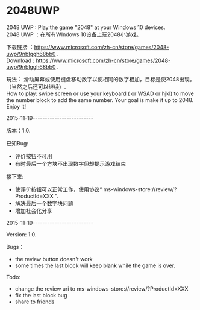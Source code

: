 ﻿# 2048UWP
2048 UWP : Play the game "2048" at your Windows 10 devices.  
2048 UWP ：在所有WIndows 10设备上玩2048小游戏。  

下载链接 ：https://www.microsoft.com/zh-cn/store/games/2048-uwp/9nblggh68bb0 .  
Download : https://www.microsoft.com/zh-cn/store/games/2048-uwp/9nblggh68bb0 .  

玩法：
滑动屏幕或使用键盘移动数字以使相同的数字相加，目标是使2048出现。（当然之后还可以继续）.  
How to play:
swipe screen or use your keyboard (<LEFT><RIGHT><UP><DOWN> or WSAD or hjkl) to move the number block to add the same number.  Your goal is make it up to 2048.  Enjoy it!  


2015-11-19-------------------------

版本：1.0.  

已知Bug:

* 评价按钮不可用
* 有时最后一个方块不出现数字但却提示游戏结束

接下来:

* 使评价按钮可以正常工作，使用协议“ ms-windows-store://review/?ProductId=XXX ”.  
* 解决最后一个数字块问题
* 增加社会化分享

2015-11-19-------------------------

Version: 1.0.  

Bugs：
* the review button doesn't work
* some times the last block will keep blank while the game is over.  

Todo:
* change the review uri to ms-windows-store://review/?ProductId=XXX
* fix the last block bug
* share to friends
